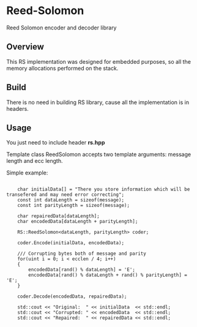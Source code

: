 # Reed-Solomon
Reed Solomon encoder and decoder library

## Overview

This RS implementation was designed for embedded purposes, so all the memory allocations performed on the stack.

## Build

There is no need in building RS library, cause all the implementation is in headers.

## Usage

You just need to include header <b>rs.hpp</b>

Template class ReedSolomon accepts two template arguments: message length and ecc length. <br>

Simple example: <br>
```

    char initialData[] = "There you store information which will be transefered and may need error correcting";
    const int dataLength = sizeof(message);
    const int parityLength = sizeof(message);
    
    char repairedData[dataLength];
    char encodedData[dataLength + parityLength];

    RS::ReedSolomon<dataLength, parityLength> coder;

    coder.Encode(initialData, encodedData);

    /// Corrupting bytes both of message and parity
    for(uint i = 0; i < ecclen / 4; i++) 
    {
        encodedData[rand() % dataLength] = 'E';
        encodedData[rand() % dataLength + rand() % parityLength] = 'E';
    }

    coder.Decode(encodedData, repairedData);

    std::cout << "Original:  " << initialData  << std::endl;
    std::cout << "Corrupted: " << encodedData  << std::endl;
    std::cout << "Repaired:  " << repairedData << std::endl;

```

